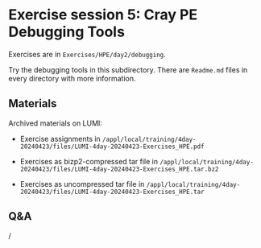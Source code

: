 # Exercise session 5: Cray PE Debugging Tools

Exercises are in `Exercises/HPE/day2/debugging`.

Try the debugging tools in this subdirectory.
There are `Readme.md` files in every directory with more information.


## Materials

<!--
No materials available at the moment.
-->

<!--
Temporary location of materials (for the lifetime of the training project):

-   See `/project/project_465001098/Slides/HPE/Exercises.pdf`

-   Exercise files in `/project/project_465001098/Exercises/HPE/day2/debugging`

Temporary web-available materials:

-    Overview exercise assignments day 1+2 temporarily available on
     [this link](https://462000265.lumidata.eu/4day-20240423/files/LUMI-4day-20240423-2_Exercises_day2.pdf)
-->

Archived materials on LUMI:

-   Exercise assignments in `/appl/local/training/4day-20240423/files/LUMI-4day-20240423-Exercises_HPE.pdf`

-   Exercises as bizp2-compressed tar file in
   `/appl/local/training/4day-20240423/files/LUMI-4day-20240423-Exercises_HPE.tar.bz2`

-   Exercises as uncompressed tar file in
   `/appl/local/training/4day-20240423/files/LUMI-4day-20240423-Exercises_HPE.tar`


## Q&A

/

